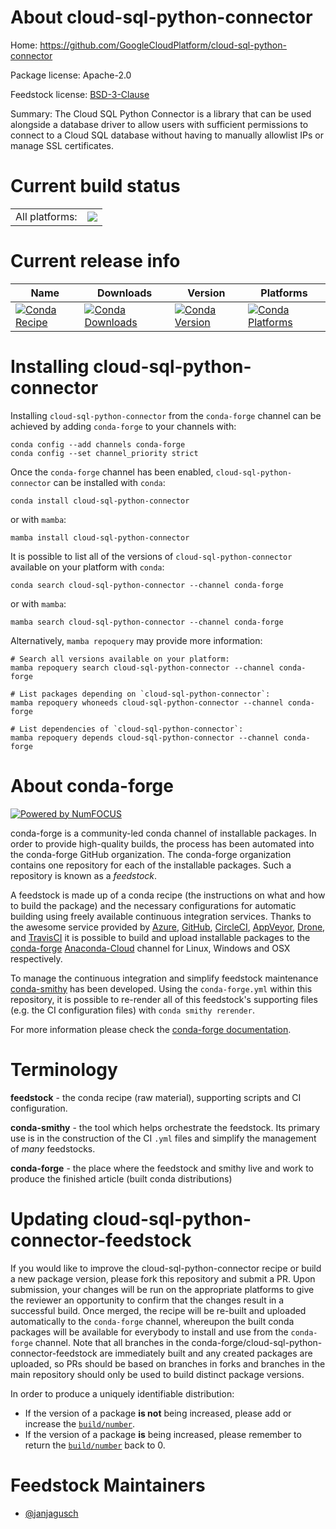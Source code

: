 About cloud-sql-python-connector
================================

Home: https://github.com/GoogleCloudPlatform/cloud-sql-python-connector

Package license: Apache-2.0

Feedstock license: [BSD-3-Clause](https://github.com/conda-forge/cloud-sql-python-connector-feedstock/blob/main/LICENSE.txt)

Summary: The Cloud SQL Python Connector is a library that can be used alongside a database driver to allow users with sufficient permissions to connect to a Cloud SQL database without having to manually allowlist IPs or manage SSL certificates.

Current build status
====================


<table><tr><td>All platforms:</td>
    <td>
      <a href="https://dev.azure.com/conda-forge/feedstock-builds/_build/latest?definitionId=13421&branchName=main">
        <img src="https://dev.azure.com/conda-forge/feedstock-builds/_apis/build/status/cloud-sql-python-connector-feedstock?branchName=main">
      </a>
    </td>
  </tr>
</table>

Current release info
====================

| Name | Downloads | Version | Platforms |
| --- | --- | --- | --- |
| [![Conda Recipe](https://img.shields.io/badge/recipe-cloud--sql--python--connector-green.svg)](https://anaconda.org/conda-forge/cloud-sql-python-connector) | [![Conda Downloads](https://img.shields.io/conda/dn/conda-forge/cloud-sql-python-connector.svg)](https://anaconda.org/conda-forge/cloud-sql-python-connector) | [![Conda Version](https://img.shields.io/conda/vn/conda-forge/cloud-sql-python-connector.svg)](https://anaconda.org/conda-forge/cloud-sql-python-connector) | [![Conda Platforms](https://img.shields.io/conda/pn/conda-forge/cloud-sql-python-connector.svg)](https://anaconda.org/conda-forge/cloud-sql-python-connector) |

Installing cloud-sql-python-connector
=====================================

Installing `cloud-sql-python-connector` from the `conda-forge` channel can be achieved by adding `conda-forge` to your channels with:

```
conda config --add channels conda-forge
conda config --set channel_priority strict
```

Once the `conda-forge` channel has been enabled, `cloud-sql-python-connector` can be installed with `conda`:

```
conda install cloud-sql-python-connector
```

or with `mamba`:

```
mamba install cloud-sql-python-connector
```

It is possible to list all of the versions of `cloud-sql-python-connector` available on your platform with `conda`:

```
conda search cloud-sql-python-connector --channel conda-forge
```

or with `mamba`:

```
mamba search cloud-sql-python-connector --channel conda-forge
```

Alternatively, `mamba repoquery` may provide more information:

```
# Search all versions available on your platform:
mamba repoquery search cloud-sql-python-connector --channel conda-forge

# List packages depending on `cloud-sql-python-connector`:
mamba repoquery whoneeds cloud-sql-python-connector --channel conda-forge

# List dependencies of `cloud-sql-python-connector`:
mamba repoquery depends cloud-sql-python-connector --channel conda-forge
```


About conda-forge
=================

[![Powered by
NumFOCUS](https://img.shields.io/badge/powered%20by-NumFOCUS-orange.svg?style=flat&colorA=E1523D&colorB=007D8A)](https://numfocus.org)

conda-forge is a community-led conda channel of installable packages.
In order to provide high-quality builds, the process has been automated into the
conda-forge GitHub organization. The conda-forge organization contains one repository
for each of the installable packages. Such a repository is known as a *feedstock*.

A feedstock is made up of a conda recipe (the instructions on what and how to build
the package) and the necessary configurations for automatic building using freely
available continuous integration services. Thanks to the awesome service provided by
[Azure](https://azure.microsoft.com/en-us/services/devops/), [GitHub](https://github.com/),
[CircleCI](https://circleci.com/), [AppVeyor](https://www.appveyor.com/),
[Drone](https://cloud.drone.io/welcome), and [TravisCI](https://travis-ci.com/)
it is possible to build and upload installable packages to the
[conda-forge](https://anaconda.org/conda-forge) [Anaconda-Cloud](https://anaconda.org/)
channel for Linux, Windows and OSX respectively.

To manage the continuous integration and simplify feedstock maintenance
[conda-smithy](https://github.com/conda-forge/conda-smithy) has been developed.
Using the ``conda-forge.yml`` within this repository, it is possible to re-render all of
this feedstock's supporting files (e.g. the CI configuration files) with ``conda smithy rerender``.

For more information please check the [conda-forge documentation](https://conda-forge.org/docs/).

Terminology
===========

**feedstock** - the conda recipe (raw material), supporting scripts and CI configuration.

**conda-smithy** - the tool which helps orchestrate the feedstock.
                   Its primary use is in the construction of the CI ``.yml`` files
                   and simplify the management of *many* feedstocks.

**conda-forge** - the place where the feedstock and smithy live and work to
                  produce the finished article (built conda distributions)


Updating cloud-sql-python-connector-feedstock
=============================================

If you would like to improve the cloud-sql-python-connector recipe or build a new
package version, please fork this repository and submit a PR. Upon submission,
your changes will be run on the appropriate platforms to give the reviewer an
opportunity to confirm that the changes result in a successful build. Once
merged, the recipe will be re-built and uploaded automatically to the
`conda-forge` channel, whereupon the built conda packages will be available for
everybody to install and use from the `conda-forge` channel.
Note that all branches in the conda-forge/cloud-sql-python-connector-feedstock are
immediately built and any created packages are uploaded, so PRs should be based
on branches in forks and branches in the main repository should only be used to
build distinct package versions.

In order to produce a uniquely identifiable distribution:
 * If the version of a package **is not** being increased, please add or increase
   the [``build/number``](https://docs.conda.io/projects/conda-build/en/latest/resources/define-metadata.html#build-number-and-string).
 * If the version of a package **is** being increased, please remember to return
   the [``build/number``](https://docs.conda.io/projects/conda-build/en/latest/resources/define-metadata.html#build-number-and-string)
   back to 0.

Feedstock Maintainers
=====================

* [@janjagusch](https://github.com/janjagusch/)

